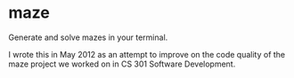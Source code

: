 maze
====

Generate and solve mazes in your terminal.

I wrote this in May 2012 as an attempt to improve on the code quality of the maze project we worked on in CS 301 Software Development.
